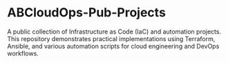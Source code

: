 # ABCloudOps-Pub-Projects
A public collection of Infrastructure as Code (IaC) and automation projects. This repository demonstrates practical implementations using Terraform, Ansible, and various automation scripts for cloud engineering and DevOps workflows.
